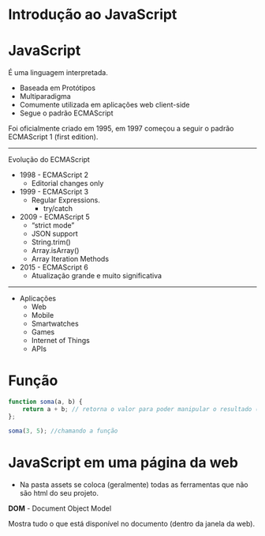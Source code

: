 # Introdução ao JavaScript

# JavaScript

É uma linguagem interpretada.

- Baseada em Protótipos
- Multiparadigma
- Comumente utilizada em aplicações web client-side
- Segue o padrão ECMAScript

Foi oficialmente criado em 1995, em 1997 começou a seguir o padrão ECMAScript 1 (first edition).

---

Evolução do ECMAScript

- 1998 - ECMAScript 2
    - Editorial changes only
- 1999 - ECMAScript 3
    - Regular Expressions.
        - try/catch
- 2009 - ECMAScript 5
    - “strict mode”
    - JSON support
    - String.trim()
    - Array.isArray()
    - Array Iteration Methods
- 2015 - ECMAScript 6
    - Atualização grande e muito significativa

---

- Aplicações
    - Web
    - Mobile
    - Smartwatches
    - Games
    - Internet of Things
    - APIs

# Função

```jsx
function soma(a, b) {
	return a + b; // retorna o valor para poder manipular o resultado (talvez) em outra função
};

soma(3, 5); //chamando a função

```

# JavaScript em uma página da web

- Na pasta assets se coloca (geralmente) todas as ferramentas que não são html do seu projeto.

**DOM** - Document Object Model

Mostra tudo o que está disponível no documento (dentro da janela da web).
